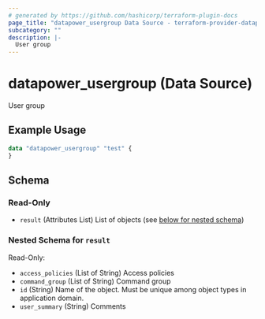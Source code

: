 ```yaml
---
# generated by https://github.com/hashicorp/terraform-plugin-docs
page_title: "datapower_usergroup Data Source - terraform-provider-datapower"
subcategory: ""
description: |-
  User group
---
```


# datapower_usergroup (Data Source)

User group

## Example Usage

```terraform
data "datapower_usergroup" "test" {
}
```

<!-- schema generated by tfplugindocs -->
## Schema

### Read-Only

- `result` (Attributes List) List of objects (see [below for nested schema](#nestedatt--result))

<a id="nestedatt--result"></a>
### Nested Schema for `result`

Read-Only:

- `access_policies` (List of String) Access policies
- `command_group` (List of String) Command group
- `id` (String) Name of the object. Must be unique among object types in application domain.
- `user_summary` (String) Comments
